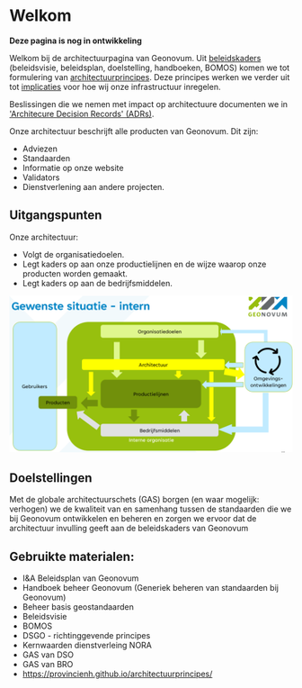 # Welkom

**Deze pagina is nog in ontwikkeling**

Welkom bij de architectuurpagina van Geonovum. Uit [beleidskaders](/beleidskaders) (beleidsvisie, beleidsplan, doelstelling, handboeken, BOMOS) komen we tot formulering van [architectuurprincipes](architectuurprincipes/). Deze
principes werken we verder uit tot [implicaties](implicaties) voor hoe wij onze infrastructuur inregelen.

Beslissingen die we nemen met impact op architectuure documenten we in ['Architecure Decision Records' (ADRs)](adr/).

Onze architectuur beschrijft alle producten van Geonovum. Dit zijn:

- Adviezen
- Standaarden
- Informatie op onze website
- Validators
- Dienstverlening aan andere projecten.




## Uitgangspunten

Onze architectuur:

- Volgt de organisatiedoelen.
- Legt kaders op aan onze  productielijnen en de wijze waarop onze producten worden gemaakt.
- Legt kaders op aan de bedrijfsmiddelen.

![alt text](image.png)

## Doelstellingen

Met de globale architectuurschets (GAS) borgen (en waar mogelijk: verhogen) we de kwaliteit van en samenhang tussen de standaarden die we bij Geonovum ontwikkelen en beheren en
zorgen we ervoor dat de architectuur invulling geeft aan de beleidskaders van Geonovum

## Gebruikte materialen:

- I&A Beleidsplan van Geonovum
- Handboek beheer Geonovum  (Generiek beheren van standaarden bij Geonovum)
- Beheer basis geostandaarden
- Beleidsvisie
- BOMOS
- DSGO - richtinggevende principes
- Kernwaarden dienstverleing NORA
- GAS van DSO
- GAS van BRO
- <https://provincienh.github.io/architectuurprincipes/>

